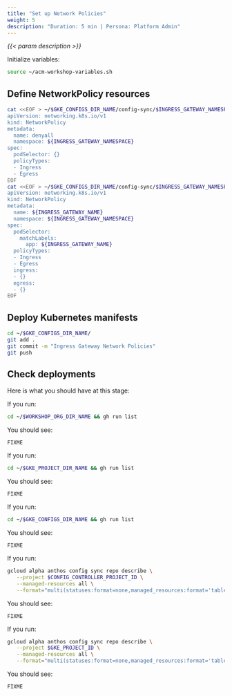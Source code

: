 ```yaml
---
title: "Set up Network Policies"
weight: 5
description: "Duration: 5 min | Persona: Platform Admin"
---
```

_{{< param description >}}_

Initialize variables:
```Bash
source ~/acm-workshop-variables.sh
```

## Define NetworkPolicy resources

```Bash
cat <<EOF > ~/$GKE_CONFIGS_DIR_NAME/config-sync/$INGRESS_GATEWAY_NAMESPACE/networkpolicy_denyall.yaml
apiVersion: networking.k8s.io/v1
kind: NetworkPolicy
metadata:
  name: denyall
  namespace: ${INGRESS_GATEWAY_NAMESPACE}
spec:
  podSelector: {}
  policyTypes:
  - Ingress
  - Egress
EOF
cat <<EOF > ~/$GKE_CONFIGS_DIR_NAME/config-sync/$INGRESS_GATEWAY_NAMESPACE/networkpolicy_ingress-gateway.yaml
apiVersion: networking.k8s.io/v1
kind: NetworkPolicy
metadata:
  name: ${INGRESS_GATEWAY_NAME}
  namespace: ${INGRESS_GATEWAY_NAMESPACE}
spec:
  podSelector:
    matchLabels:
      app: ${INGRESS_GATEWAY_NAME}
  policyTypes:
  - Ingress
  - Egress
  ingress:
  - {}
  egress:
  - {}
EOF
```

## Deploy Kubernetes manifests

```Bash
cd ~/$GKE_CONFIGS_DIR_NAME/
git add .
git commit -m "Ingress Gateway Network Policies"
git push
```

## Check deployments

Here is what you should have at this stage:

If you run:
```Bash
cd ~/$WORKSHOP_ORG_DIR_NAME && gh run list
```
You should see:
```Plaintext
FIXME
```

If you run:
```Bash
cd ~/$GKE_PROJECT_DIR_NAME && gh run list
```
You should see:
```Plaintext
FIXME
```

If you run:
```Bash
cd ~/$GKE_CONFIGS_DIR_NAME && gh run list
```
You should see:
```Plaintext
FIXME
```

If you run:
```Bash
gcloud alpha anthos config sync repo describe \
   --project $CONFIG_CONTROLLER_PROJECT_ID \
   --managed-resources all \
   --format="multi(statuses:format=none,managed_resources:format='table[box](group:sort=2,kind,name,namespace:sort=1)')"
```
You should see:
```Plaintext
FIXME
```

If you run:
```Bash
gcloud alpha anthos config sync repo describe \
   --project $GKE_PROJECT_ID \
   --managed-resources all \
   --format="multi(statuses:format=none,managed_resources:format='table[box](group:sort=2,kind,name,namespace:sort=1)')"
```
You should see:
```Plaintext
FIXME
```